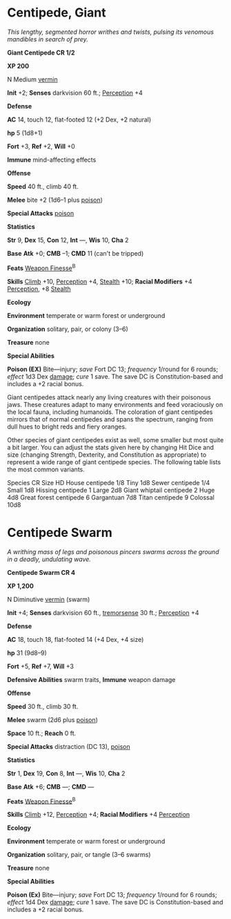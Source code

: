 # Centipede, Giant

_This lengthy, segmented horror writhes and twists, pulsing its venomous mandibles in search of prey._

**Giant Centipede CR 1/2**

**XP 200**

N Medium [vermin](creatureTypes.html#_vermin)

**Init** +2; **Senses** darkvision 60 ft.; [Perception](../skills/perception.html#_perception) +4

**Defense**

**AC** 14, touch 12, flat-footed 12 (+2 Dex, +2 natural)

**hp** 5 (1d8+1)

**Fort** +3, **Ref** +2, **Will** +0

**Immune** mind-affecting effects

**Offense**

**Speed** 40 ft., climb 40 ft.

**Melee** bite +2 (1d6–1 plus [poison](universalMonsterRules.html#_poison))

**Special Attacks** [poison](universalMonsterRules.html#_poison)

**Statistics**

**Str** 9, **Dex** 15, **Con** 12, **Int** —, **Wis** 10, **Cha** 2

**Base**  **Atk** +0; **CMB** –1; **CMD** 11 (can't be tripped)

**Feats** [Weapon Finesse](../feats.html#_weapon-finesse)<sup>B</sup>

**Skills** [Climb](../skills/climb.html#_climb) +10, [Perception](../skills/perception.html#_perception) +4, [Stealth](../skills/stealth.html#_stealth) +10; **Racial Modifiers** +4 [Perception](../skills/perception.html#_perception), +8 [Stealth](../skills/stealth.html#_stealth)

**Ecology**

**Environment** temperate or warm forest or underground

**Organization** solitary, pair, or colony (3–6)

**Treasure** none

**Special Abilities**

**Poison (EX)** Bite—injury; _save_ Fort DC 13; _frequency_ 1/round for 6 rounds; _effect_ 1d3 Dex [damage](universalMonsterRules.html#_ability-damage-and-drain); _cure_ 1 save. The save DC is Constitution-based and includes a +2 racial bonus.

Giant centipedes attack nearly any living creatures with their poisonous jaws. These creatures adapt to many environments and feed voraciously on the local fauna, including humanoids. The coloration of giant centipedes mirrors that of normal centipedes and spans the spectrum, ranging from dull hues to bright reds and fiery oranges.

Other species of giant centipedes exist as well, some smaller but most quite a bit larger. You can adjust the stats given here by changing Hit Dice and size (changing Strength, Dexterity, and Constitution as appropriate) to represent a wide range of giant centipede species. The following table lists the most common variants.

<thead><tr>
<th>Species</th>
<th>CR</th>
<th>Size</th>
<th>HD</th>
</tr></thead><tbody>
<tr class="odd">
<td>House centipede</td>
<td>1/8</td>
<td>Tiny</td>
<td>1d8</td>
</tr>
<tr class="even">
<td>Sewer centipede</td>
<td>1/4</td>
<td>Small</td>
<td>1d8</td>
</tr>
<tr class="odd">
<td>Hissing centipede</td>
<td>1</td>
<td>Large</td>
<td>2d8</td>
</tr>
<tr class="even">
<td>Giant whiptail centipede</td>
<td>2</td>
<td>Huge</td>
<td>4d8</td>
</tr>
<tr class="odd">
<td>Great forest centipede</td>
<td>6</td>
<td>Gargantuan</td>
<td>7d8</td>
</tr>
<tr class="even">
<td>Titan centipede</td>
<td>9</td>
<td>Colossal</td>
<td>10d8</td>
</tr>
</tbody>

# Centipede Swarm

_A writhing mass of legs and poisonous pincers swarms across the ground in a deadly, undulating wave._

**Centipede Swarm CR 4**

**XP 1,200**

N Diminutive [vermin](creatureTypes.html#_vermin) (swarm)

**Init** +4; **Senses** darkvision 60 ft., [tremorsense](universalMonsterRules.html#_tremorsense) 30 ft.; [Perception](../skills/perception.html#_perception) +4

**Defense**

**AC** 18, touch 18, flat-footed 14 (+4 Dex, +4 size)

**hp** 31 (9d8–9)

**Fort** +5, **Ref** +7, **Will** +3

**Defensive Abilities** swarm traits, **Immune** weapon damage

**Offense**

**Speed** 30 ft., climb 30 ft.

**Melee** swarm (2d6 plus [poison](universalMonsterRules.html#_poison))

**Space** 10 ft.; **Reach** 0 ft.

**Special Attacks** distraction (DC 13), [poison](universalMonsterRules.html#_poison)

**Statistics**

**Str** 1, **Dex** 19, **Con** 8, **Int** —, **Wis** 10, **Cha** 2

**Base**  **Atk** +6; **CMB** —; **CMD** —

**Feats** [Weapon Finesse](../feats.html#_weapon-finesse)<sup>B</sup>

**Skills** [Climb](../skills/climb.html#_climb) +12, [Perception](../skills/perception.html#_perception) +4; **Racial Modifiers** +4 [Perception](../skills/perception.html#_perception)

**Ecology**

**Environment** temperate or warm forest or underground

**Organization** solitary, pair, or tangle (3–6 swarms)

**Treasure** none

**Special Abilities**

**Poison (Ex)** Bite—injury; _save_ Fort DC 13; _frequency_ 1/round for 6 rounds; _effect_ 1d4 Dex [damage](universalMonsterRules.html#_ability-damage-and-drain); _cure_ 1 save. The save DC is Constitution-based and includes a +2 racial bonus.

